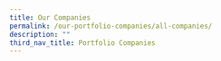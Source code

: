 ```yaml
---
title: Our Companies
permalink: /our-portfolio-companies/all-companies/
description: ""
third_nav_title: Portfolio Companies
---
```




<link rel="stylesheet" href="/sgds.css"/>
<!--- <label for="coy-choice">Industry:</label>
<select name="coy-choice" id="coy-choice">
  <option value="all">All</option>
  <option value="hbms">Health & Biomedical Science</option>
  <option value="uss">Urban Solutions & Sustainability</option>
  <option value="ame">Advanced Manufacturing & Engineering</option>
  <option value="agri">Agritech & Foodtech</option>
  <option value="sde">Services And Digital Economy</option>
  <option value="mtt">Maritime Tech</option>
</select> --->
<div id="companies-result" style="display: flex; flex-wrap: wrap; padding: 10px">
</div>
<script src="/loadAllInvestee.js"></script>
